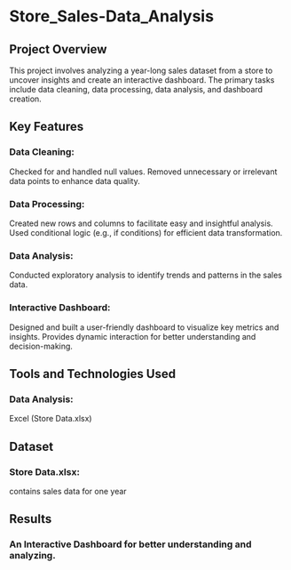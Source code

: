 # Store_Sales-Data_Analysis

## Project Overview
This project involves analyzing a year-long sales dataset from a store to uncover insights and create an interactive dashboard. The primary tasks include data cleaning, data processing, data analysis, and dashboard creation.

## Key Features

### Data Cleaning:
Checked for and handled null values.
Removed unnecessary or irrelevant data points to enhance data quality.

### Data Processing:
Created new rows and columns to facilitate easy and insightful analysis.
Used conditional logic (e.g., if conditions) for efficient data transformation.

### Data Analysis:
Conducted exploratory analysis to identify trends and patterns in the sales data.

### Interactive Dashboard:
Designed and built a user-friendly dashboard to visualize key metrics and insights.
Provides dynamic interaction for better understanding and decision-making.

## Tools and Technologies Used
### Data Analysis:
Excel (Store Data.xlsx)

## Dataset
 ### Store Data.xlsx:
 contains sales data for one year

## Results
### An Interactive Dashboard for better understanding and analyzing.

